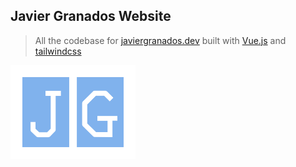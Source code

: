 ## Javier Granados Website

> All the codebase for [javiergranados.dev](https://javiergranados.dev) built with [Vue.js](https://vuejs.org/) and [tailwindcss](https://tailwindcss.com/)

<img align="left" alt="logo" src="public/logo-dark.svg" width="200" />
